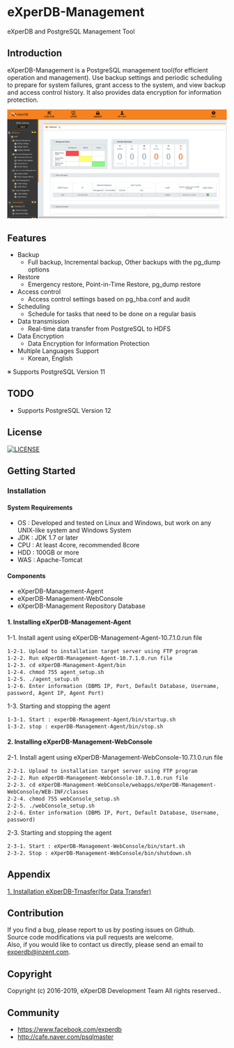 # eXperDB-Management
eXperDB and PostgreSQL Management Tool

## Introduction
eXperDB-Management is a PostgreSQL management tool(for efficient operation and management). Use backup settings and periodic scheduling to prepare for system failures, grant access to the system, and view backup and access control history. It also provides data encryption for information protection.


![Dashboard](./Management_001_Dashboard.PNG "eXperDB-Management Dashboard")


## Features
* Backup
  - Full backup, Incremental backup, Other backups with the pg_dump options
* Restore
  - Emergency restore, Point-in-Time Restore, pg_dump restore
* Access control
  - Access control settings based on pg_hba.conf and audit 
* Scheduling
  - Schedule for tasks that need to be done on a regular basis
* Data transmission
  - Real-time data transfer from PostgreSQL to HDFS
* Data Encryption
  - Data Encryption for Information Protection
* Multiple Languages Support
  - Korean, English
  
※ Supports PostgreSQL Version 11


## TODO
* Supports PostgreSQL Version 12

## License
[![LICENSE](https://img.shields.io/badge/LICENSE-GPLv3-ff69b4.svg)](https://github.com/experdb/eXperDB-Management/blob/master/LICENSE)


## Getting Started
### Installation
#### System Requirements
* OS : Developed and tested on Linux and Windows, but work on any UNIX-like system and Windows System
* JDK : JDK 1.7 or later
* CPU : At least 4core, recommended 8core
* HDD : 100GB or more
* WAS : Apache-Tomcat

#### Components
* eXperDB-Management-Agent
* eXperDB-Management-WebConsole
* eXperDB-Management Repository Database

#### 1. Installing eXperDB-Management-Agent

1-1. Install agent using eXperDB-Management-Agent-10.7.1.0.run file 
```
1-2-1. Upload to installation target server using FTP program  
1-2-2. Run eXperDB-Management-Agent-10.7.1.0.run file  
1-2-3. cd eXperDB-Management-Agent/bin    
1-2-4. chmod 755 agent_setup.sh   
1-2-5. ./agent_setup.sh    
1-2-6. Enter information (DBMS IP, Port, Default Database, Username, password, Agent IP, Agent Port)       
```

1-3. Starting and stopping the agent
```    
1-3-1. Start : experDB-Management-Agent/bin/startup.sh   
1-3-2. stop : experDB-Management-Agent/bin/stop.sh
``` 



#### 2. Installing eXperDB-Management-WebConsole

2-1. Install agent using eXperDB-Management-WebConsole-10.7.1.0.run file 
```
2-2-1. Upload to installation target server using FTP program  
2-2-2. Run eXperDB-Management-WebConsole-10.7.1.0.run file  
2-2-3. cd eXperDB-Management-WebConsole/webapps/eXperDB-Management-WebConsole/WEB-INF/classes    
2-2-4. chmod 755 webConsole_setup.sh  
2-2-5. ./webConsole_setup.sh    
2-2-6. Enter information (DBMS IP, Port, Default Database, Username, password)       
```

2-3. Starting and stopping the agent    
```
2-3-1. Start : eXperDB-Management-WebConsole/bin/start.sh   
2-3-2. Stop : eXperDB-Management-WebConsole/bin/shutdown.sh  
```


## Appendix
[1. Installation eXperDB-Trnasfer(for Data Transfer)](https://github.com/experdb/eXperDB-Management/blob/master/eXperDB-Transfer.md)


## Contribution
If you find a bug, please report to us by posting issues on Github.  
Source code modifications via pull requests are welcome.  
Also, if you would like to contact us directly, please send an email to experdb@inzent.com.


## Copyright
Copyright (c) 2016-2019, eXperDB Development Team
All rights reserved..


## Community
* https://www.facebook.com/experdb
* http://cafe.naver.com/psqlmaster 
 
